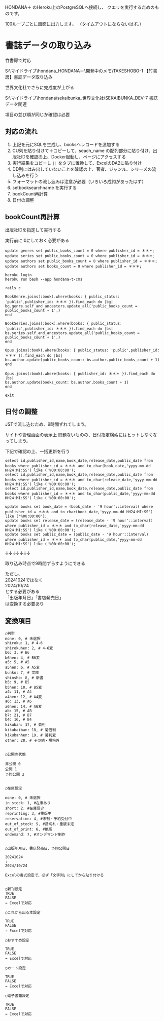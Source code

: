 
HONDANA＋ のHeroku上のPostgreSQLへ接続し、
クエリを実行するためのものです。

100ループごとに画面に出力します。
（タイムアウトにならないはず。）


# 書誌データの取り込み

竹書房で対応

S:\マイドライブ\hondana\_HONDANA＋\開発中のメモ\TAKESHOBO-1 【竹書房】書誌データ取り込み

世界文化社でさらに完成度が上がる

S:\マイドライブ\hondana\sekaibunka_世界文化社\SEKAIBUNKA_DEV-7 書誌データ関連


項目の並び順が同じか確認は必要

## 対応の流れ

1. 上記を元にSQLを生成し、booksへレコードを追加する
1. CU列を貼り付けて＋コピーして、seach_name の配列部分に貼り付け、出版社IDを確認の上、Docker起動し、ページにアクセスする
1. 実行結果をコピーし `||` をタブに置換して、ExcelのDA2に貼り付け
1. DD列にはみ出していないことを確認の上、著者、ジャンル、シリーズの流し込みを行う
1. フォーマットの流し込みは注意が必要（いろいろ成約があったはず）
1. setbooksearchname を実行する
1. bookCount再計算
1. 日付の調整


## bookCount再計算

出版社IDを指定して実行する

実行前に 0にしておく必要がある

```
update genres set public_books_count = 0 where publisher_id = ＊＊＊;
update series set public_books_count = 0 where publisher_id = ＊＊＊;
update authors set public_books_count = 0 where publisher_id = ＊＊＊;
update authors set books_count = 0 where publisher_id = ＊＊＊;

heroku login
heroku run bash --app hondana-t-cms

rails c

BookGenre.joins(:book).where(books: { public_status: 'public',publisher_id: ＊＊＊ }).find_each do |bg|
bg.genre.self_and_ancestors.update_all('public_books_count = public_books_count + 1',)
end

BookSeries.joins(:book).where(books: { public_status: 'public',publisher_id: ＊＊＊ }).find_each do |bs|
bs.series.self_and_ancestors.update_all('public_books_count = public_books_count + 1',)
end

Opus.joins(:book).where(books: { public_status: 'public',publisher_id: ＊＊＊ }).find_each do |bs|
bs.author.update(public_books_count: bs.author.public_books_count + 1)
end

Opus.joins(:book).where(books: { publisher_id: ＊＊＊ }).find_each do |bs|
bs.author.update(books_count: bs.author.books_count + 1)
end

exit
```

## 日付の調整

JSTで流し込むため、9時間ずれてしまう。  
  
サイトや管理画面の表示上 問題ないものの、日付指定検索にはヒットしなくなってしまう。  
  
下記で確認の上、一括更新を行う

```
select id,publisher_id,name,book_date,release_date,public_date from books where publisher_id = ＊＊＊ and to_char(book_date,'yyyy-mm-dd HH24:MI:SS') like ('%00:00:00');
select id,publisher_id,name,book_date,release_date,public_date from books where publisher_id = ＊＊＊ and to_char(release_date,'yyyy-mm-dd HH24:MI:SS') like ('%00:00:00');
select id,publisher_id,name,book_date,release_date,public_date from books where publisher_id = ＊＊＊ and to_char(public_date,'yyyy-mm-dd HH24:MI:SS') like ('%00:00:00');

update books set book_date = (book_date - '9 hour'::interval) where publisher_id = ＊＊＊ and to_char(book_date,'yyyy-mm-dd HH24:MI:SS') like ('%00:00:00');
update books set release_date = (release_date - '9 hour'::interval) where publisher_id = ＊＊＊ and to_char(release_date,'yyyy-mm-dd HH24:MI:SS') like ('%00:00:00');
update books set public_date = (public_date - '9 hour'::interval) where publisher_id = ＊＊＊ and to_char(public_date,'yyyy-mm-dd HH24:MI:SS') like ('%00:00:00');
```

↓↓↓↓↓↓↓  
  
取り込み時点で9時間ずらすようにできる  
  
ただし、  
20241024ではなく  
2024/10/24  
とする必要がある  
「出版年月日」「書店発売日」  
は変換する必要あり  

## 変換項目

```
◯判型
none: 0, # 未選択
shiroku: 1, # 4-6
shirokuhen: 2, # 4-6変
b6: 3, # B6
b6hen: 4, # B6変
a5: 5, # A5
a5hen: 6, # A5変
bunko: 7, # 文庫
shinsho: 8, # 新書
b5: 9, # B5
b5hen: 10, # B5変
a4: 11, # A4
a4hen: 12, # A4変
a6: 13, # A6
a6hen: 14, # A6変
ab: 15, # AB
b7: 21, # B7
b4: 16, # B4
kikuban: 17, # 菊判
kikubaiban: 18, # 菊倍判
kikubanhen: 19, # 菊判変
other: 20, # その他・規格外


◯公開の状態

非公開 0
公開 1
予約公開 2


◯在庫設定

none: 0, # 未選択
in_stock: 1, #在庫あり
short: 2, #在庫僅少
reprinting: 3, #重版中
reservation: 4, #未刊・予約受付中
out_of_stock: 5, #品切れ・重版未定
out_of_print: 6, #絶版
ondemand: 7, #オンデマンド制作


◯出版年月日、書店発売日、予約公開日

20241024
↓
2024/10/24  

Excelの書式設定で、必ず「文字列」にしてから貼り付ける


◯新刊設定
TRUE
FALSE
→ Excelで対応

◯これから出る本設定

TRUE
FALSE
→ Excelで対応

◯おすすめ設定

TRUE
FALSE
→ Excelで対応

◯カート設定

TRUE
FALSE
→ Excelで対応

◯電子書籍設定

TRUE
FALSE
→ Excelで対応

```